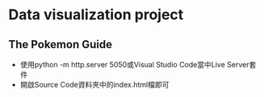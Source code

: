 # Data visualization project
## The Pokemon Guide
- 使用python -m http.server 5050或Visual Studio Code當中Live Server套件 
- 開啟Source Code資料夾中的index.html檔即可
